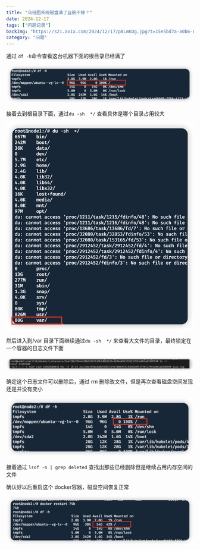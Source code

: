 ```yaml
---
title: "乌班图系统磁盘满了且删不掉？"
date: 2024-12-17
tags: ["问题记录"]
backImg: "https://s21.ax1x.com/2024/12/17/pALmKOg.jpg?t=15e5bd7a-a0b6-807d-aff3-ed31fd11ba52"
category: "问题"
---
```

通过 `df -h`命令查看这台机器下面的根目录已经满了

![image.png](images/image.png)

接着去到根目录下面，通过`du -sh  */` 查看具体是哪个目录占用较大

![image.png](images/image%201.png)

然后进入到/var 目录下面继续通过`du -sh  */`  来查看大文件的目录，最终锁定在一个容器的日志文件下面

![image.png](images/image%202.png)

确定这个日志文件可以删除后，通过 rm 删除改文件，但是再次查看磁盘空间发现还是并没有变小

![image.png](images/image%203.png)

接着通过 `lsof -n | grep deleted` 查找出那些已经删除但是继续占用内存空间的文件

确认好以后重启这个 docker容器，磁盘空间恢复正常

![image.png](images/image%204.png)
